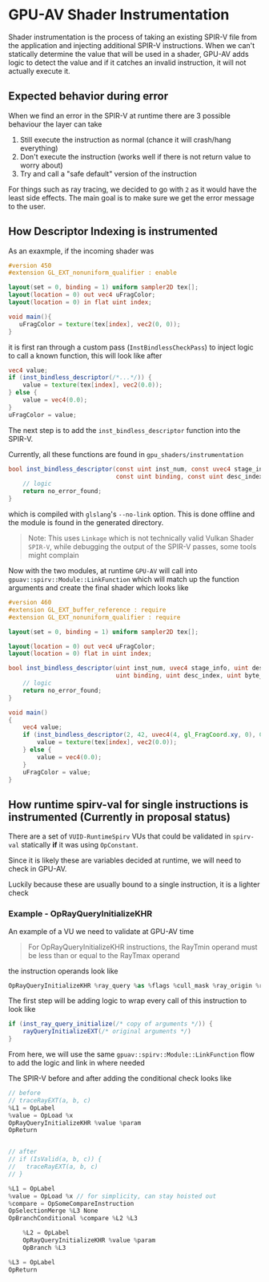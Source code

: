 # GPU-AV Shader Instrumentation

Shader instrumentation is the process of taking an existing SPIR-V file from the application and injecting additional SPIR-V instructions.
When we can't statically determine the value that will be used in a shader, GPU-AV adds logic to detect the value and if it catches an invalid instruction, it will not actually execute it.

## Expected behavior during error

When we find an error in the SPIR-V at runtime there are 3 possible behaviour the layer can take

1. Still execute the instruction as normal (chance it will crash/hang everything)
2. Don't execute the instruction (works well if there is not return value to worry about)
3. Try and call a "safe default" version of the instruction

For things such as ray tracing, we decided to go with `2` as it would have the least side effects. The main goal is to make sure we get the error message to the user.

## How Descriptor Indexing is instrumented

As an exaxmple, if the incoming shader was

```glsl
#version 450
#extension GL_EXT_nonuniform_qualifier : enable

layout(set = 0, binding = 1) uniform sampler2D tex[];
layout(location = 0) out vec4 uFragColor;
layout(location = 0) in flat uint index;

void main(){
   uFragColor = texture(tex[index], vec2(0, 0));
}
```

it is first ran through a custom pass (`InstBindlessCheckPass`) to inject logic to call a known function, this will look like after

```glsl
vec4 value;
if (inst_bindless_descriptor(/*...*/)) {
    value = texture(tex[index], vec2(0.0));
} else {
    value = vec4(0.0);
}
uFragColor = value;
```

The next step is to add the `inst_bindless_descriptor` function into the SPIR-V.

Currently, all these functions are found in `gpu_shaders/instrumentation`

```glsl
bool inst_bindless_descriptor(const uint inst_num, const uvec4 stage_info, const uint desc_set,
                              const uint binding, const uint desc_index, const uint byte_offset) {
    // logic
    return no_error_found;
}
```

which is compiled with `glslang`'s `--no-link` option. This is done offline and the module is found in the generated directory.

> Note: This uses `Linkage` which is not technically valid Vulkan Shader `SPIR-V`, while debugging the output of the SPIR-V passes, some tools might complain

Now with the two modules, at runtime `GPU-AV` will call into `gpuav::spirv::Module::LinkFunction` which will match up the function arguments and create the final shader which looks like

```glsl
#version 460
#extension GL_EXT_buffer_reference : require
#extension GL_EXT_nonuniform_qualifier : require

layout(set = 0, binding = 1) uniform sampler2D tex[];

layout(location = 0) out vec4 uFragColor;
layout(location = 0) flat in uint index;

bool inst_bindless_descriptor(uint inst_num, uvec4 stage_info, uint desc_set,
                              uint binding, uint desc_index, uint byte_offset) {
    // logic
    return no_error_found;
}

void main()
{
    vec4 value;
    if (inst_bindless_descriptor(2, 42, uvec4(4, gl_FragCoord.xy, 0), 0, 1, index, 0)) {
        value = texture(tex[index], vec2(0.0));
    } else {
        value = vec4(0.0);
    }
    uFragColor = value;
}
```

## How runtime spirv-val for single instructions is instrumented (Currently in proposal status)

There are a set of `VUID-RuntimeSpirv` VUs that could be validated in `spirv-val` statically **if** it was using `OpConstant`.

Since it is likely these are variables decided at runtime, we will need to check in GPU-AV.

Luckily because these are usually bound to a single instruction, it is a lighter check

### Example - OpRayQueryInitializeKHR

An example of a VU we need to validate at GPU-AV time

> For OpRayQueryInitializeKHR instructions, the RayTmin operand must be less than or equal to the RayTmax operand

the instruction operands look like

```swift
OpRayQueryInitializeKHR %ray_query %as %flags %cull_mask %ray_origin %ray_tmin %ray_dir %ray_tmax
```

The first step will be adding logic to wrap every call of this instruction to look like

```glsl
if (inst_ray_query_initialize(/* copy of arguments */)) {
    rayQueryInitializeEXT(/* original arguments */)
}
```

From here, we will use the same `gpuav::spirv::Module::LinkFunction` flow to add the logic and link in where needed

The SPIR-V before and after adding the conditional check looks like

```swift
// before
// traceRayEXT(a, b, c)
%L1 = OpLabel
%value = OpLoad %x
OpRayQueryInitializeKHR %value %param
OpReturn


// after
// if (IsValid(a, b, c)) {
//   traceRayEXT(a, b, c)
// }

%L1 = OpLabel
%value = OpLoad %x // for simplicity, can stay hoisted out
%compare = OpSomeCompareInstruction
OpSelectionMerge %L3 None
OpBranchConditional %compare %L2 %L3

    %L2 = OpLabel
    OpRayQueryInitializeKHR %value %param
    OpBranch %L3

%L3 = OpLabel
OpReturn
```